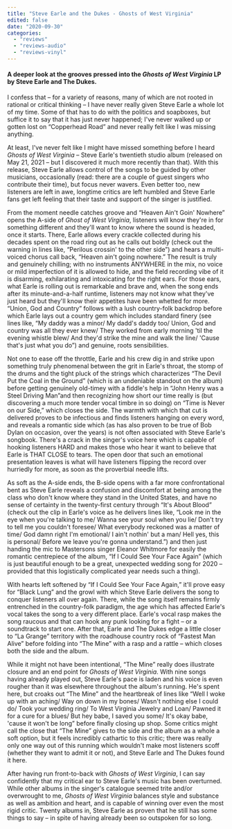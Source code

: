 ```yaml
---
title: "Steve Earle and the Dukes - Ghosts of West Virginia"
edited: false
date: "2020-09-30"
categories:
  - "reviews"
  - "reviews-audio"
  - "reviews-vinyl"
---
```


#### **A deeper look at the grooves pressed into the** **_Ghosts of West Virginia_** **LP by Steve Earle and The Dukes.**

I confess that – for a variety of reasons, many of which are not rooted in rational or critical thinking – I have never really given Steve Earle a whole lot of my time. Some of that has to do with the politics and soapboxes, but suffice it to say that it has just never happened; I've never walked up or gotten lost on “Copperhead Road” and never really felt like I was missing anything.

At least, I've never felt like I might have missed something before I heard _Ghosts of West Virginia_ – Steve Earle's twentieth studio album (released on May 21, 2021 – but I discovered it much more recently than that). With this release, Steve Earle allows control of the songs to be guided by other musicians, occasionally (read: there are a couple of guest singers who contribute their time), but focus never wavers. Even better too, new listeners are left in awe, longtime critics are left humbled and Steve Earle fans get left feeling that their taste and support of the singer is justified.

From the moment needle catches groove and “Heaven Ain't Goin' Nowhere” opens the A-side of _Ghost of West Virginia_, listeners will know they're in for something different and they'll want to know where the sound is headed, once it starts. There, Earle allows every crackle collected during his decades spent on the road ring out as he calls out boldly (check out the warning in lines like, “Perilous crossin' to the other side”) and hears a multi-voiced chorus call back, “Heaven ain't going nowhere.” The result is truly and genuinely chilling; with no instruments ANYWHERE in the mix, no voice or mild imperfection of it is allowed to hide, and the field recording vibe of it is disarming, exhilarating and intoxicating for the right ears. For those ears, what Earle is rolling out is remarkable and brave and, when the song ends after its minute-and-a-half runtime, listeners may not know what they've just heard but they'll know their appetites have been whetted for more. “Union, God and Country” follows with a lush country-folk backdrop before which Earle lays out a country gem which includes standard finery (see lines like, “My daddy was a minor/ My dadd's daddy too/ Union, God and country was all they ever knew/ They worked from early morning 'til the evening whistle blew/ And they'd strike the mine and walk the line/ 'Cause that's just what you do”) and genuine, roots sensibilities.

Not one to ease off the throttle, Earle and his crew dig in and strike upon something truly phenomenal between the grit in Earle's throat, the stomp of the drums and the tight pluck of the strings which characterizes “The Devil Put the Coal in the Ground” (which is an undeniable standout on the album) before getting genuinely old-timey with a fiddle's help in “John Henry was a Steel Driving Man”and then recognizing how short our time really is (but discovering a much more tender vocal timbre in so doing) on “Time is Never on our Side,” which closes the side. The warmth with which that cut is delivered proves to be infectious and finds listeners hanging on every word, and reveals a romantic side which (as has also proven to be true of Bob Dylan on occasion, over the years) is not often associated with Steve Earle's songbook. There's a crack in the singer's voice here which is capable of hooking listeners HARD and makes those who hear it want to believe that Earle is THAT CLOSE to tears. The open door that such an emotional presentation leaves is what will have listeners flipping the record over hurriedly for more, as soon as the proverbial needle lifts.

As soft as the A-side ends, the B-side opens with a far more confrontational bent as Steve Earle reveals a confusion and discomfort at being among the class who don't know where they stand in the United States, and have no sense of certainty in the twenty-first century through “It's About Blood” (check out the clip in Earle's voice as he delivers lines like, “Look me in the eye when you're talking to me/ Wanna see your soul when you lie/ Don't try to tell me you couldn't foresee/ What everybody reckoned was a matter of time/ God damn right I'm emotional/ I ain't nothin' but a man/ Hell yes, this is personal/ Before we leave you're gonna understand.”) and then just handing the mic to Mastersons singer Eleanor Whitmore for easily the romantic centrepiece of the album, “If I Could See Your Face Again” (which is just beautiful enough to be a great, unexpected wedding song for 2020 – provided that this logistically complicated year needs such a thing).

With hearts left softened by “If I Could See Your Face Again,” it'll prove easy for “Black Lung” and the growl with which Steve Earle delivers the song to conquer listeners all over again. There, while the song itself remains firmly entrenched in the country-folk paradigm, the age which has affected Earle's vocal takes the song to a very different place. Earle's vocal rasp makes the song raucous and that can hook any punk looking for a fight – or a soundtrack to start one. After that, Earle and The Dukes edge a little closer to “La Grange” territory with the roadhouse country rock of “Fastest Man Alive” before folding into “The Mine” with a rasp and a rattle – which closes both the side and the album.

While it might not have been intentional, “The Mine” really does illustrate closure and an end point for _Ghosts of West Virginia_. With nine songs having already played out, Steve Earle's pace is laden and his voice is even rougher than it was elsewhere throughout the album's running. He's spent here, but croaks out “The Mine” and the heartbreak of lines like “Well I woke up with an aching/ Way on down in my bones/ Wasn't nothing else I could do/ Took your wedding ring/ To West Virginia Jewelry and Loan/ Pawned it for a cure for a blues/ But hey babe, I saved you some/ It's okay babe, 'cause it won't be long” before finally closing up shop. Some critics might call the close that “The Mine” gives to the side and the album as a whole a soft option, but it feels incredibly cathartic to this critic; there was really only one way out of this running which wouldn't make most listeners scoff (whether they want to admit it or not), and Steve Earle and The Dukes found it here.

After having run front-to-back with _Ghosts of West Virginia_, I can say confidently that my critical ear to Steve Earle's music has been overturned. While other albums in the singer's catalogue seemed trite and/or overwrought to me, _Ghosts of West Virginia_ balances style and substance as well as ambition and heart, and is capable of winning over even the most rigid critic. Twenty albums in, Steve Earle as proven that he still has some things to say – in spite of having already been so outspoken for so long.
